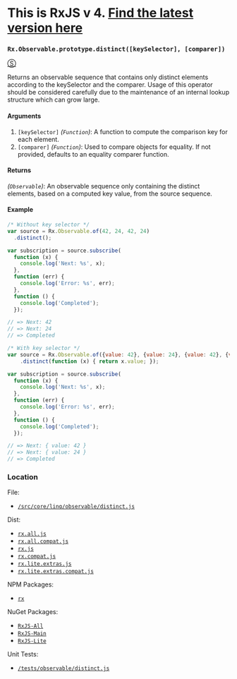 # This is RxJS v 4. [Find the latest version here](https://github.com/reactivex/rxjs)
### `Rx.Observable.prototype.distinct([keySelector], [comparer])`
[&#x24C8;](https://github.com/Reactive-Extensions/RxJS/blob/master/src/core/linq/observable/distinct.js "View in source")

Returns an observable sequence that contains only distinct elements according to the keySelector and the comparer. Usage of this operator should be considered carefully due to the maintenance of an internal lookup structure which can grow large.

#### Arguments
1. `[keySelector]` *(`Function`)*: A function to compute the comparison key for each element.
2. `[comparer]` *(`Function`)*: Used to compare objects for equality. If not provided, defaults to an equality comparer function.

#### Returns
*(`Observable`)*: An observable sequence only containing the distinct elements, based on a computed key value, from the source sequence.

#### Example
```js
/* Without key selector */
var source = Rx.Observable.of(42, 24, 42, 24)
  .distinct();

var subscription = source.subscribe(
  function (x) {
    console.log('Next: %s', x);
  },
  function (err) {
    console.log('Error: %s', err);
  },
  function () {
    console.log('Completed');
  });

// => Next: 42
// => Next: 24
// => Completed

/* With key selector */
var source = Rx.Observable.of({value: 42}, {value: 24}, {value: 42}, {value: 24})
    .distinct(function (x) { return x.value; });

var subscription = source.subscribe(
  function (x) {
    console.log('Next: %s', x);
  },
  function (err) {
    console.log('Error: %s', err);
  },
  function () {
    console.log('Completed');
  });

// => Next: { value: 42 }
// => Next: { value: 24 }
// => Completed
```
### Location

File:
- [`/src/core/linq/observable/distinct.js`](https://github.com/Reactive-Extensions/RxJS/blob/master/src/core/linq/observable/distinct.js)

Dist:
- [`rx.all.js`](https://github.com/Reactive-Extensions/RxJS/blob/master/dist/rx.all.js)
- [`rx.all.compat.js`](https://github.com/Reactive-Extensions/RxJS/blob/master/dist/rx.all.compat.js)
- [`rx.js`](https://github.com/Reactive-Extensions/RxJS/blob/master/dist/rx.js)
- [`rx.compat.js`](https://github.com/Reactive-Extensions/RxJS/blob/master/dist/rx.compat.js)
- [`rx.lite.extras.js`](https://github.com/Reactive-Extensions/RxJS/blob/master/dist/rx.lite.extras.js)
- [`rx.lite.extras.compat.js`](https://github.com/Reactive-Extensions/RxJS/blob/master/dist/rx.lite.extras.compat.js)

NPM Packages:
- [`rx`](https://www.npmjs.org/package/rx)

NuGet Packages:
- [`RxJS-All`](http://www.nuget.org/packages/RxJS-All/)
- [`RxJS-Main`](http://www.nuget.org/packages/RxJS-Main/)
- [`RxJS-Lite`](http://www.nuget.org/packages/RxJS-Lite/)

Unit Tests:
- [`/tests/observable/distinct.js`](https://github.com/Reactive-Extensions/RxJS/blob/master/tests/observable/distinct.js)
